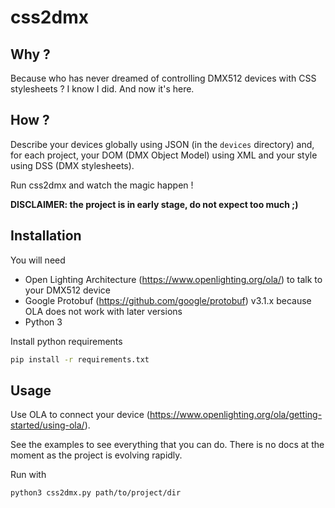 # css2dmx

## Why ?

Because who has never dreamed of controlling DMX512 devices with CSS stylesheets ? I know I did. And now it's here.

## How ?

Describe your devices globally using JSON (in the `devices` directory) and, for each project, your DOM (DMX Object Model) using XML and your style using DSS (DMX stylesheets).

Run css2dmx and watch the magic happen !

**DISCLAIMER: the project is in early stage, do not expect too much ;)**

## Installation

You will need
 * Open Lighting Architecture (https://www.openlighting.org/ola/) to talk to your DMX512 device
 * Google Protobuf (https://github.com/google/protobuf) v3.1.x because OLA does not work with later versions
 * Python 3

Install python requirements
```bash
pip install -r requirements.txt
```

## Usage

Use OLA to connect your device (https://www.openlighting.org/ola/getting-started/using-ola/).

See the examples to see everything that you can do. There is no docs at the moment as the project is evolving rapidly.

Run with
```bash
python3 css2dmx.py path/to/project/dir
```